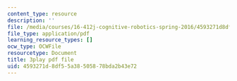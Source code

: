 ```yaml
---
content_type: resource
description: ''
file: /media/courses/16-412j-cognitive-robotics-spring-2016/4593271d8df55a38505878bda2b43e72_Tmhe33f9mWA.pdf
file_type: application/pdf
learning_resource_types: []
ocw_type: OCWFile
resourcetype: Document
title: 3play pdf file
uid: 4593271d-8df5-5a38-5058-78bda2b43e72
---
```


